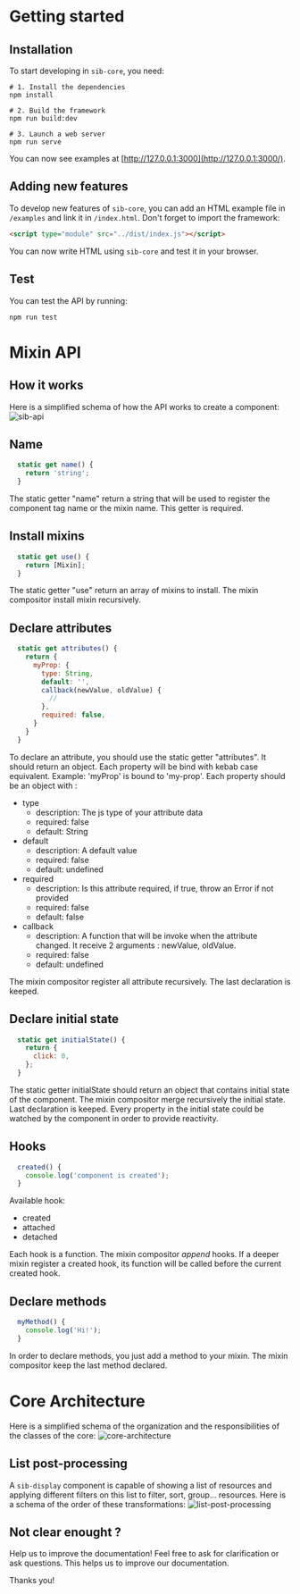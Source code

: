 # Getting started
## Installation
To start developing in `sib-core`, you need:
```shell
# 1. Install the dependencies
npm install

# 2. Build the framework
npm run build:dev

# 3. Launch a web server
npm run serve
```

You can now see examples at [http://127.0.0.1:3000](http://127.0.0.1:3000/).

## Adding new features
To develop new features of `sib-core`, you can add an HTML example file in `/examples` and link it in `/index.html`.
Don't forget to import the framework:

```html
<script type="module" src="../dist/index.js"></script>
```
You can now write HTML using `sib-core` and test it in your browser.


## Test
You can test the API by running:
```shell
npm run test
```

# Mixin API
## How it works
Here is a simplified schema of how the API works to create a component:
![sib-api](./images/sib-api.png)

## Name

```js
  static get name() {
    return 'string';
  }
```
The static getter "name" return a string that will be used to register the component tag name or the mixin name. This getter is required.

## Install mixins
```js
  static get use() {
    return [Mixin];
  }
```

The static getter "use" return an array of mixins to install. The mixin compositor install mixin recursively.

## Declare attributes
```js
  static get attributes() {
    return {
      myProp: {
        type: String,
        default: '',
        callback(newValue, oldValue) {
          //
        },
        required: false,
      }
    }  
  }
```

To declare an attribute, you should use the static getter "attributes". It should return an object. Each property will be bind with kebab case equivalent. Example: 'myProp' is bound to 'my-prop'. Each property should be an object with :
- type
  - description: The js type of your attribute data
  - required: false
  - default: String
- default
  - description: A default value
  - required: false
  - default: undefined
- required
  - description: Is this attribute required, if true, throw an Error if not provided
  - required: false
  - default: false
- callback
  - description: A function that will be invoke when the attribute changed. It receive 2 arguments : newValue, oldValue.
  - required: false
  - default: undefined

The mixin compositor register all attribute recursively. The last declaration is keeped.

## Declare initial state
```js
  static get initialState() {
    return {
      click: 0,
    };
  }
```
The static getter initialState should return an object that contains initial state of the component. The mixin compositor merge recursively the initial state. Last declaration is keeped.
Every property in the initial state could be watched by the component in order to provide reactivity.


## Hooks
```js
  created() {
    console.log('component is created');
  }
```
Available hook:
- created
- attached
- detached

Each hook is a function. The mixin compositor *append* hooks. If a deeper mixin register a created hook, its function will be called before the current created hook.

## Declare methods
```js
  myMethod() {
    console.log('Hi!');
  }
```
In order to declare methods, you just add a method to your mixin. The mixin compositor keep the last method declared.

# Core Architecture
Here is a simplified schema of the organization and the responsibilities of the classes of the core:
![core-architecture](./images/core-architecture.png)

## List post-processing
A `sib-display` component is capable of showing a list of resources and applying different filters on this list to filter, sort, group... resources. Here is a schema of the order of these transformations:
![list-post-processing](./images/list-post-processing.png)

## Not clear enought ?
Help us to improve the documentation! Feel free to ask for clarification or ask questions. This helps us to improve our documentation.

Thanks you!